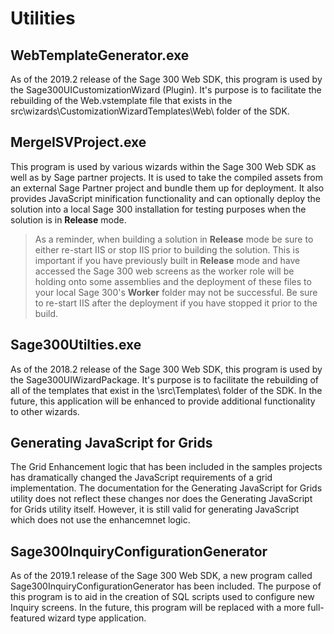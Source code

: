 # Utilities

## WebTemplateGenerator.exe

As of the 2019.2 release of the Sage 300 Web SDK, this program is used by the Sage300UICustomizationWizard (Plugin). 
It's purpose is to facilitate the rebuilding of the Web.vstemplate file that exists in the 
src\wizards\CustomizationWizardTemplates\Web\ folder of the SDK. 

## MergeISVProject.exe

This program is used by various wizards within the Sage 300 Web SDK as well as by Sage partner
projects. It is used to take the compiled assets from an external Sage Partner project and bundle
them up for deployment. It also provides JavaScript minification functionality and can optionally 
deploy the solution into a local Sage 300 installation for testing purposes when the solution is 
in **Release** mode.

> As a reminder, when building a solution in **Release** mode be sure to either re-start IIS or stop IIS
prior to building the solution. This is important if you have previously built in **Release** mode and 
have accessed the Sage 300 web screens as the worker role will be holding onto some assemblies and
the deployment of these files to your local Sage 300's **Worker** folder may not be successful. Be 
sure to re-start IIS after the deployment if you have stopped it prior to the build.

## Sage300Utilties.exe

As of the 2018.2 release of the Sage 300 Web SDK, this program is used by the Sage300UIWizardPackage. 
It's purpose is to facilitate the rebuilding of all of the templates that exist in the \src\Templates\ 
folder of the SDK. In the future, this application will be enhanced to provide additional functionality 
to other wizards.

## Generating JavaScript for Grids

The Grid Enhancement logic that has been included in the samples projects has dramatically changed
the JavaScript requirements of a grid implementation. The documentation for the Generating JavaScript 
for Grids utility does not reflect these changes nor does the Generating JavaScript for Grids utility
itself. However, it is still valid for generating JavaScript which does not use the enhancemnet logic.

## Sage300InquiryConfigurationGenerator

As of the 2019.1 release of the Sage 300 Web SDK, a new program called Sage300InquiryConfigurationGenerator 
has been included. The purpose of this program is to aid in the creation of SQL scripts used to configure 
new Inquiry screens. In the future, this program will be replaced with a more full-featured wizard type application.
